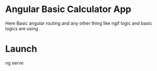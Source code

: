 # Angular Basic Calculator App
Here Basic angular routing and any other thing like ngif logic and basic logics are using .

# Launch
ng serve

